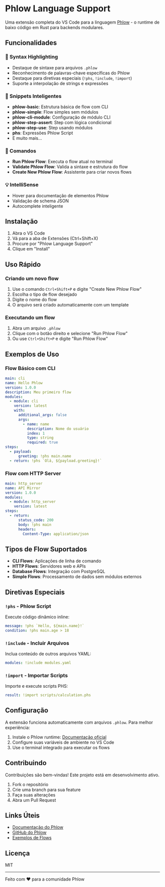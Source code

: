 # Phlow Language Support

Uma extensão completa do VS Code para a linguagem [Phlow](https://phlow.dev) - o runtime de baixo código em Rust para backends modulares.

## Funcionalidades

### 🎨 Syntax Highlighting
- Destaque de sintaxe para arquivos `.phlow`
- Reconhecimento de palavras-chave específicas do Phlow
- Destaque para diretivas especiais (`!phs`, `!include`, `!import`)
- Suporte a interpolação de strings e expressões

### 📝 Snippets Inteligentes
- **phlow-basic**: Estrutura básica de flow com CLI
- **phlow-simple**: Flow simples sem módulos
- **phlow-cli-module**: Configuração de módulo CLI
- **phlow-step-assert**: Step com lógica condicional
- **phlow-step-use**: Step usando módulos
- **phs**: Expressões Phlow Script
- E muito mais...

### 🔧 Comandos
- **Run Phlow Flow**: Executa o flow atual no terminal
- **Validate Phlow Flow**: Valida a sintaxe e estrutura do flow
- **Create New Phlow Flow**: Assistente para criar novos flows

### 💡 IntelliSense
- Hover para documentação de elementos Phlow
- Validação de schema JSON
- Autocomplete inteligente

## Instalação

1. Abra o VS Code
2. Vá para a aba de Extensões (Ctrl+Shift+X)
3. Procure por "Phlow Language Support"
4. Clique em "Install"

## Uso Rápido

### Criando um novo flow

1. Use o comando `Ctrl+Shift+P` e digite "Create New Phlow Flow"
2. Escolha o tipo de flow desejado
3. Digite o nome do flow
4. O arquivo será criado automaticamente com um template

### Executando um flow

1. Abra um arquivo `.phlow`
2. Clique com o botão direito e selecione "Run Phlow Flow"
3. Ou use `Ctrl+Shift+P` e digite "Run Phlow Flow"

## Exemplos de Uso

### Flow Básico com CLI
```yaml
main: cli
name: Hello Phlow
version: 1.0.0
description: Meu primeiro flow
modules:
  - module: cli
    version: latest
    with:
      additional_args: false
      args:
        - name: name
          description: Nome do usuário
          index: 1
          type: string
          required: true
steps:
  - payload:
      greeting: !phs main.name
  - return: !phs `Olá, ${payload.greeting}!`
```

### Flow com HTTP Server
```yaml
main: http_server
name: API Mirror
version: 1.0.0
modules:
  - module: http_server
    version: latest
steps:
  - return:
      status_code: 200
      body: !phs main
      headers:
        Content-Type: application/json
```

## Tipos de Flow Suportados

- **CLI Flows**: Aplicações de linha de comando
- **HTTP Flows**: Servidores web e APIs
- **Database Flows**: Integração com PostgreSQL
- **Simple Flows**: Processamento de dados sem módulos externos

## Diretivas Especiais

### `!phs` - Phlow Script
Execute código dinâmico inline:
```yaml
message: !phs `Hello, ${main.name}!`
condition: !phs main.age > 18
```

### `!include` - Incluir Arquivos
Inclua conteúdo de outros arquivos YAML:
```yaml
modules: !include modules.yaml
```

### `!import` - Importar Scripts
Importe e execute scripts PHS:
```yaml
result: !import scripts/calculation.phs
```

## Configuração

A extensão funciona automaticamente com arquivos `.phlow`. Para melhor experiência:

1. Instale o Phlow runtime: [Documentação oficial](https://phlow.dev/docs/intro)
2. Configure suas variáveis de ambiente no VS Code
3. Use o terminal integrado para executar os flows

## Contribuindo

Contribuições são bem-vindas! Este projeto está em desenvolvimento ativo.

1. Fork o repositório
2. Crie uma branch para sua feature
3. Faça suas alterações
4. Abra um Pull Request

## Links Úteis

- [Documentação do Phlow](https://phlow.dev/docs/intro)
- [GitHub do Phlow](https://github.com/phlowdotdev/phlow)
- [Exemplos de Flows](https://github.com/phlowdotdev/phlow/tree/main/examples)

## Licença

MIT

---

Feito com ❤️ para a comunidade Phlow
